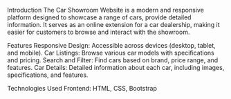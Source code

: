 Introduction
The Car Showroom Website is a modern and responsive platform designed to showcase a range of cars, provide detailed information. It serves as an online extension for a car dealership, making it easier for customers to browse and interact with the showroom.

Features
Responsive Design: Accessible across devices (desktop, tablet, and mobile).
Car Listings: Browse various car models with specifications and pricing.
Search and Filter: Find cars based on brand, price range, and features.
Car Details: Detailed information about each car, including images, specifications, and features.

Technologies Used
Frontend: HTML, CSS, Bootstrap
